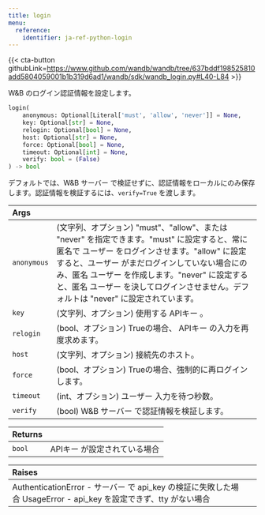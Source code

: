 ```yaml
---
title: login
menu:
  reference:
    identifier: ja-ref-python-login
---
```


{{< cta-button githubLink=https://www.github.com/wandb/wandb/tree/637bddf198525810add5804059001b1b319d6ad1/wandb/sdk/wandb_login.py#L40-L84 >}}

W&B のログイン認証情報を設定します。

```python
login(
    anonymous: Optional[Literal['must', 'allow', 'never']] = None,
    key: Optional[str] = None,
    relogin: Optional[bool] = None,
    host: Optional[str] = None,
    force: Optional[bool] = None,
    timeout: Optional[int] = None,
    verify: bool = (False)
) -> bool
```

デフォルトでは、W&B サーバー で検証せずに、認証情報をローカルにのみ保存します。認証情報を検証するには、`verify=True` を渡します。

| Args |  |
| :--- | :--- |
|  `anonymous` |  (文字列、オプション) "must"、"allow"、または "never" を指定できます。"must" に設定すると、常に匿名で ユーザー をログインさせます。"allow" に設定すると、ユーザー がまだログインしていない場合にのみ、匿名 ユーザー を作成します。"never" に設定すると、匿名 ユーザー を決してログインさせません。デフォルトは "never" に設定されています。 |
|  `key` |  (文字列、オプション) 使用する APIキー 。 |
|  `relogin` |  (bool、オプション) Trueの場合、 APIキー の入力を再度求めます。 |
|  `host` |  (文字列、オプション) 接続先のホスト。 |
|  `force` |  (bool、オプション) Trueの場合、強制的に再ログインします。 |
|  `timeout` |  (int、オプション) ユーザー 入力を待つ秒数。 |
|  `verify` |  (bool) W&B サーバー で認証情報を検証します。 |

| Returns |  |
| :--- | :--- |
|  `bool` |  APIキー が設定されている場合 |

| Raises |  |
| :--- | :--- |
|  AuthenticationError - サーバー で api_key の検証に失敗した場合 UsageError - api_key を設定できず、tty がない場合 |
